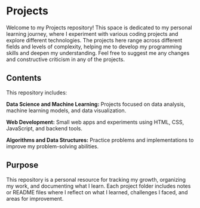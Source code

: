 # Projects

Welcome to my Projects repository! This space is dedicated to my personal learning journey, where I experiment with various coding projects and explore different technologies.
The projects here range across different fields and levels of complexity, helping me to develop my programming skills and deepen my understanding.
Feel free to suggest me any changes and constructive criticism in any of the projects.

## Contents

This repository includes:

**Data Science and Machine Learning:** Projects focused on data analysis, machine learning models, and data visualization.

**Web Development:** Small web apps and experiments using HTML, CSS, JavaScript, and backend tools.

**Algorithms and Data Structures:** Practice problems and implementations to improve my problem-solving abilities.

## Purpose

This repository is a personal resource for tracking my growth, organizing my work, and documenting what I learn. 
Each project folder includes notes or README files where I reflect on what I learned, challenges I faced, and areas for improvement.
